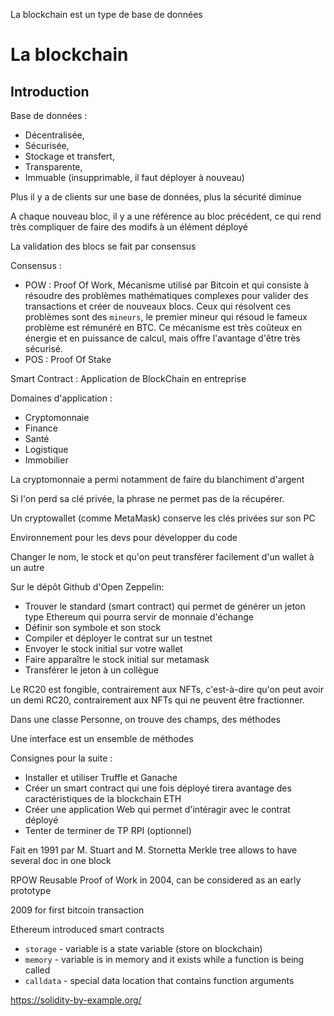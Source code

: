La blockchain est un type de base de données

# La blockchain

## Introduction

Base de données :
- Décentralisée,
- Sécurisée,
- Stockage et transfert,
- Transparente,
- Immuable (insupprimable, il faut déployer à nouveau)

Plus il y a de clients sur une base de données, plus la sécurité diminue

A chaque nouveau bloc, il y a une référence au bloc précédent, ce qui rend très compliquer de faire des modifs à un élément déployé

La validation des blocs se fait par consensus

Consensus :
- POW : Proof Of Work, Mécanisme utilisé par Bitcoin et qui consiste à résoudre des problèmes mathématiques complexes pour valider des transactions et créer de nouveaux blocs. Ceux qui résolvent ces problèmes sont des `mineurs`, le premier mineur qui résoud le fameux problème est rémunéré en BTC. Ce mécanisme est très coûteux en énergie et en puissance de calcul, mais offre l'avantage d'être très sécurisé. 
- POS : Proof Of Stake

Smart Contract : Application de BlockChain en entreprise

Domaines d'application :
- Cryptomonnaie
- Finance
- Santé
- Logistique
- Immobilier

La cryptomonnaie a permi notamment de faire du blanchiment d'argent

Si l'on perd sa clé privée, la phrase ne permet pas de la récupérer.

Un cryptowallet (comme MetaMask) conserve les clés privées sur son PC

Environnement pour les devs pour développer du code

Changer le nom, le stock et qu'on peut transférer facilement d'un wallet à un autre

Sur le dépôt Github d'Open Zeppelin:
- Trouver le standard (smart contract) qui permet de générer un jeton type Ethereum qui pourra servir de monnaie d'échange
- Définir son symbole et son stock
- Compiler et déployer le contrat sur un testnet
- Envoyer le stock initial sur votre wallet
- Faire apparaître le stock initial sur metamask
- Transférer le jeton à un collègue

Le RC20 est fongible, contrairement aux NFTs, c'est-à-dire qu'on peut avoir un demi RC20, contrairement aux NFTs qui ne peuvent être fractionner.

Dans une classe Personne, on trouve des champs, des méthodes

Une interface est un ensemble de méthodes

Consignes pour la suite :
- Installer et utiliser Truffle et Ganache
- Créer un smart contract qui une fois déployé tirera avantage des caractéristiques de la blockchain ETH
- Créer une application Web qui permet d'intéragir avec le contrat déployé
- Tenter de terminer de TP RPI (optionnel)

Fait en 1991 par M. Stuart and M. Stornetta
Merkle tree allows to have several doc in one block

RPOW Reusable Proof of Work in 2004, can be considered as an early prototype

2009 for first bitcoin transaction

Ethereum introduced smart contracts

-   `storage` - variable is a state variable (store on blockchain)
-   `memory` - variable is in memory and it exists while a function is being called
-   `calldata` - special data location that contains function arguments

https://solidity-by-example.org/